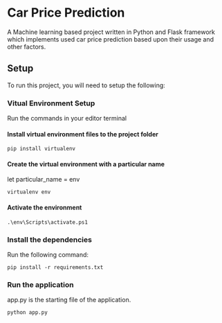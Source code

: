 
# Car Price Prediction

A Machine learning based project written in Python and Flask framework which implements used car price prediction based upon their usage and other factors.

## Setup

To run this project, you will need to setup the following:

### Vitual Environment Setup
Run the commands in your editor terminal

#### Install virtual environment files to the project folder
`pip install virtualenv`

#### Create the virtual environment with a particular name
let particular_name = env

`virtualenv env`

#### Activate the environment
`.\env\Scripts\activate.ps1`

### Install the dependencies
Run the following command:

`pip install -r requirements.txt`

### Run the application

app.py is the starting file of the application.

`python app.py`

